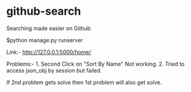 # github-search

Searching made easier on Github

$python manage.py runserver

Link:- http://127.0.0.1:5000/home/


Problems:-
    1. Second Click on "Sort By Name" Not working.
    2. Tried to access json_obj by session but failed.
    
If 2nd problem gets solve then 1st problem will also get solve.    
